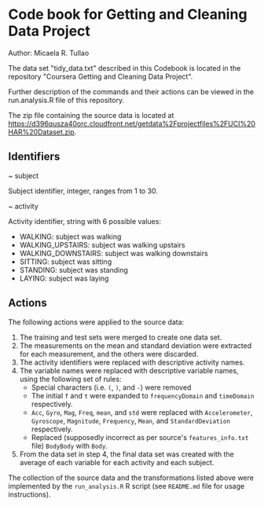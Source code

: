 # Code book for Getting and Cleaning Data Project
Author: Micaela R. Tullao


The data set "tidy_data.txt" described in this Codebook is located in the repository "Coursera Getting and Cleaning Data Project".


Further description of the commands and their actions can be viewed in the run.analysis.R file of this repository. 

The zip file containing the source data is located at https://d396qusza40orc.cloudfront.net/getdata%2Fprojectfiles%2FUCI%20HAR%20Dataset.zip.

## Identifiers
~ subject

Subject identifier, integer, ranges from 1 to 30.

~ activity

Activity identifier, string with 6 possible values:

* WALKING: subject was walking
* WALKING_UPSTAIRS: subject was walking upstairs
* WALKING_DOWNSTAIRS: subject was walking downstairs
* SITTING: subject was sitting
* STANDING: subject was standing
* LAYING: subject was laying


## Actions
The following actions were applied to the source data:

1. The training and test sets were merged to create one data set.
1. The measurements on the mean and standard deviation were extracted for each measurement, and the others were discarded.
1. The activity identifiers  were replaced with descriptive activity names.
1. The variable names were replaced with descriptive variable names, using the following set of rules:
	- Special characters (i.e. `(`, `)`, and `-`) were removed
	- The initial `f` and `t` were expanded to `frequencyDomain` and `timeDomain` respectively.
	- `Acc`, `Gyro`, `Mag`, `Freq`, `mean`, and `std` were replaced with `Accelerometer`, `Gyroscope`, `Magnitude`, `Frequency`, `Mean`, and `StandardDeviation` respectively.
	- Replaced (supposedly incorrect as per source's `features_info.txt` file) `BodyBody` with `Body`.
1. From the data set in step 4, the final data set was created with the average of each variable for each activity and each subject.

The collection of the source data and the transformations listed above were implemented by the `run_analysis.R` R script (see `README.md` file for usage instructions).
